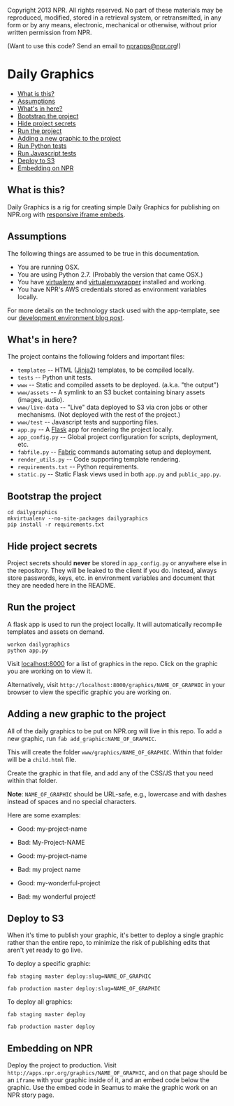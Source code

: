 Copyright 2013 NPR.  All rights reserved.  No part of these materials may be reproduced, modified, stored in a retrieval system, or retransmitted, in any form or by any means, electronic, mechanical or otherwise, without prior written permission from NPR.

(Want to use this code? Send an email to nprapps@npr.org!)

Daily Graphics
========================

* [What is this?](#what-is-this)
* [Assumptions](#assumptions)
* [What's in here?](#whats-in-here)
* [Bootstrap the project](#bootstrap-the-project)
* [Hide project secrets](#hide-project-secrets)
* [Run the project](#run-the-project)
* [Adding a new graphic to the project](#adding-a-new-graphic-to-the-project)
* [Run Python tests](#run-python-tests)
* [Run Javascript tests](#run-javascript-tests)
* [Deploy to S3](#deploy-to-s3)
* [Embedding on NPR](#embedding-on-npr)

What is this?
-------------

Daily Graphics is a rig for creating simple Daily Graphics for publishing on NPR.org with [responsive iframe embeds](https://github.com/nprapps/responsiveiframe).

Assumptions
-----------

The following things are assumed to be true in this documentation.

* You are running OSX.
* You are using Python 2.7. (Probably the version that came OSX.)
* You have [virtualenv](https://pypi.python.org/pypi/virtualenv) and [virtualenvwrapper](https://pypi.python.org/pypi/virtualenvwrapper) installed and working.
* You have NPR's AWS credentials stored as environment variables locally.

For more details on the technology stack used with the app-template, see our [development environment blog post](http://blog.apps.npr.org/2013/06/06/how-to-setup-a-developers-environment.html).

What's in here?
---------------

The project contains the following folders and important files:

* ``templates`` -- HTML ([Jinja2](http://jinja.pocoo.org/docs/)) templates, to be compiled locally.
* ``tests`` -- Python unit tests.
* ``www`` -- Static and compiled assets to be deployed. (a.k.a. "the output")
* ``www/assets`` -- A symlink to an S3 bucket containing binary assets (images, audio).
* ``www/live-data`` -- "Live" data deployed to S3 via cron jobs or other mechanisms. (Not deployed with the rest of the project.)
* ``www/test`` -- Javascript tests and supporting files.
* ``app.py`` -- A [Flask](http://flask.pocoo.org/) app for rendering the project locally.
* ``app_config.py`` -- Global project configuration for scripts, deployment, etc.
* ``fabfile.py`` -- [Fabric](http://docs.fabfile.org/en/latest/) commands automating setup and deployment.
* ``render_utils.py`` -- Code supporting template rendering.
* ``requirements.txt`` -- Python requirements.
* ``static.py`` -- Static Flask views used in both ``app.py`` and ``public_app.py``.

Bootstrap the project
---------------------

```
cd dailygraphics
mkvirtualenv --no-site-packages dailygraphics
pip install -r requirements.txt
```

Hide project secrets
--------------------

Project secrets should **never** be stored in ``app_config.py`` or anywhere else in the repository. They will be leaked to the client if you do. Instead, always store passwords, keys, etc. in environment variables and document that they are needed here in the README.

Run the project
---------------

A flask app is used to run the project locally. It will automatically recompile templates and assets on demand.

```
workon dailygraphics
python app.py
```

Visit [localhost:8000](http://localhost:8000) for a list of graphics in the repo. Click on the graphic you are working on to view it.

Alternatively, visit ```http://localhost:8000/graphics/NAME_OF_GRAPHIC``` in your browser to view the specific graphic you are working on.

Adding a new graphic to the project
-------------------------

All of the daily graphics to be put on NPR.org will live in this repo. To add a new graphic, run ```fab add_graphic:NAME_OF_GRAPHIC```.

This will create the folder ```www/graphics/NAME_OF_GRAPHIC```. Within that folder will be a ```child.html``` file.

Create the graphic in that file, and add any of the CSS/JS that you need within that folder.

**Note**: `NAME_OF_GRAPHIC` should be URL-safe, e.g., lowercase and with dashes instead of spaces and no special characters.

Here are some examples:

* Good: my-project-name
* Bad: My-Project-NAME

* Good: my-project-name
* Bad: my project name

* Good: my-wonderful-project
* Bad: my wonderful project!

Deploy to S3
------------

When it's time to publish your graphic, it's better to deploy a single graphic rather than the entire repo, to minimize the risk of publishing edits that aren't yet ready to go live.

To deploy a specific graphic:

```
fab staging master deploy:slug=NAME_OF_GRAPHIC
```
```
fab production master deploy:slug=NAME_OF_GRAPHIC
```

To deploy all graphics:

```
fab staging master deploy
```
```
fab production master deploy
```

Embedding on NPR
----------------

Deploy the project to production. Visit ```http://apps.npr.org/graphics/NAME_OF_GRAPHIC```, and on that page should be an ```iframe``` with your graphic inside of it, and an embed code below the graphic. Use the embed code in Seamus to make the graphic work on an NPR story page.
